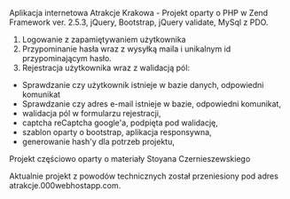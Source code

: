 Aplikacja internetowa Atrakcje Krakowa - Projekt oparty o PHP w Zend Framework ver. 2.5.3, jQuery, Bootstrap, jQuery validate, MySql z PDO.

1. Logowanie z zapamiętywaniem użytkownika
2. Przypominanie hasła wraz z wysyłką maila i unikalnym id przypominającym hasło.
3. Rejestracja użytkownika wraz z walidacją pól:
- Sprawdzanie czy użytkownik istnieje w bazie danych, odpowiedni komunikat
- Sprawdzanie czy adres e-mail istnieje w bazie, odpowiedni komunikat,
- walidacja pól w formularzu rejestracji,
- captcha reCaptcha google'a, podpięta pod walidację,
- szablon oparty o bootstrap, aplikacja responsywna,
- generowanie hash'y dla potrzeb projektu,

Projekt częściowo oparty o materiały Stoyana Czernieszewskiego

Aktualnie projekt z powodów technicznych został przeniesiony pod adres atrakcje.000webhostapp.com.
